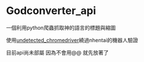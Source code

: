 # Godconverter_api
一個利用python爬蟲抓取神的語言的標題與縮圖

使用[undetected_chromedriver](https://github.com/ultrafunkamsterdam/undetected-chromedriver)繞過nhentai的機器人驗證

目前api尚未部屬 因為不會用@@ 就先放著了
